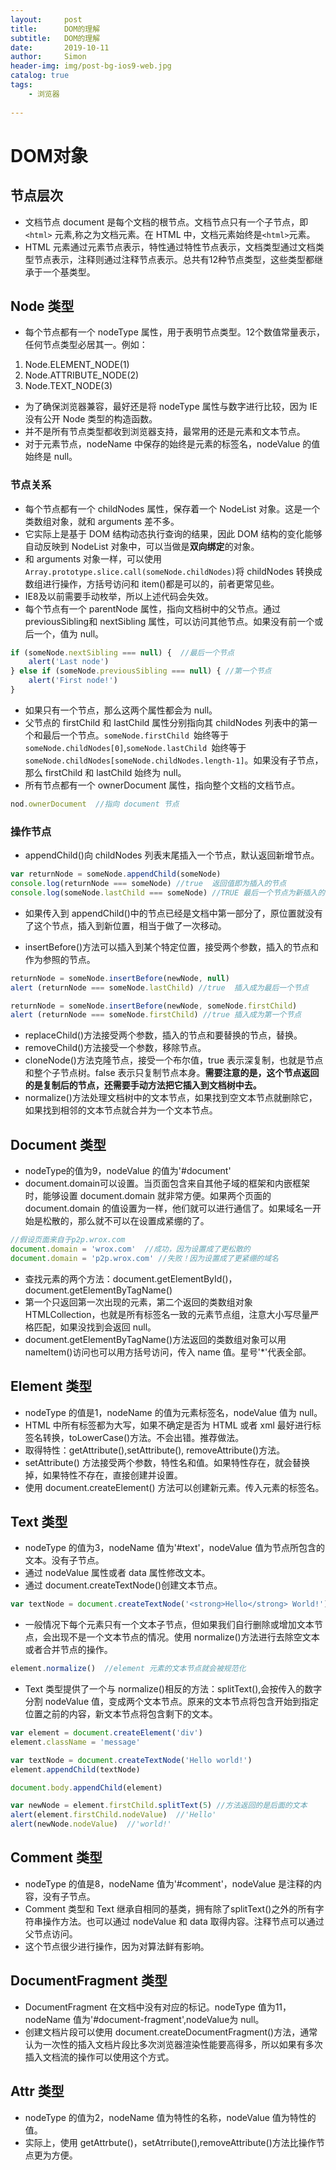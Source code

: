 ```yaml
---
layout:     post
title:      DOM的理解
subtitle:   DOM的理解
date:       2019-10-11
author:     Simon
header-img: img/post-bg-ios9-web.jpg
catalog: true
tags:
	- 浏览器
 
---
```


# DOM对象
## 节点层次
- 文档节点 document 是每个文档的根节点。文档节点只有一个子节点，即 `<html>` 元素,称之为文档元素。在 HTML 中，文档元素始终是`<html>`元素。
- HTML 元素通过元素节点表示，特性通过特性节点表示，文档类型通过文档类型节点表示，注释则通过注释节点表示。总共有12种节点类型，这些类型都继承于一个基类型。

## Node 类型
- 每个节点都有一个 nodeType 属性，用于表明节点类型。12个数值常量表示，任何节点类型必居其一。例如：

1. Node.ELEMENT_NODE(1)
2. Node.ATTRIBUTE_NODE(2)
3. Node.TEXT_NODE(3)

- 为了确保浏览器兼容，最好还是将 nodeType 属性与数字进行比较，因为 IE 没有公开 Node 类型的构造函数。
- 并不是所有节点类型都收到浏览器支持，最常用的还是元素和文本节点。
- 对于元素节点，nodeName 中保存的始终是元素的标签名，nodeValue 的值始终是 null。

### 节点关系
- 每个节点都有一个 childNodes 属性，保存着一个 NodeList 对象。这是一个类数组对象，就和 arguments 差不多。
- 它实际上是基于 DOM 结构动态执行查询的结果，因此 DOM 结构的变化能够自动反映到 NodeList 对象中，可以当做是**双向绑定**的对象。
- 和 arguments 对象一样，可以使用` Array.prototype.slice.call(someNode.childNodes)`将 childNodes 转换成数组进行操作，方括号访问和 item()都是可以的，前者更常见些。
- IE8及以前需要手动枚举，所以上述代码会失效。
- 每个节点有一个 parentNode 属性，指向文档树中的父节点。通过previousSibling和 nextSibling 属性，可以访问其他节点。如果没有前一个或后一个，值为 null。

```javascript
if (someNode.nextSibling === null) {  //最后一个节点
	alert('Last node')
} else if (someNode.previousSibling === null) { //第一个节点
	alert('First node!')
}
```

- 如果只有一个节点，那么这两个属性都会为 null。
- 父节点的 firstChild 和 lastChild 属性分别指向其 childNodes 列表中的第一个和最后一个节点。`someNode.firstChild `始终等于` someNode.childNodes[0]`,`someNode.lastChild `始终等于` someNode.childNodes[someNode.childNodes.length-1]`。如果没有子节点，那么 firstChild 和 lastChild 始终为 null。
- 所有节点都有一个 ownerDocument 属性，指向整个文档的文档节点。

```javascript
nod.ownerDocument  //指向 document 节点
```

### 操作节点
- appendChild()向 childNodes 列表末尾插入一个节点，默认返回新增节点。

```javascript
var returnNode = someNode.appendChild(someNode)
console.log(returnNode === someNode) //true  返回值即为插入的节点
console.log(someNode.lastChild === someNode) //TRUE 最后一个节点为新插入的节点
```

- 如果传入到 appendChild()中的节点已经是文档中第一部分了，原位置就没有了这个节点，插入到新位置，相当于做了一次移动。

- insertBefore()方法可以插入到某个特定位置，接受两个参数，插入的节点和作为参照的节点。

```javascript
returnNode = someNode.insertBefore(newNode, null)
alert (returnNode === someNode.lastChild) //true  插入成为最后一个节点

returnNode = someNode.insertBefore(newNode, someNode.firstChild)
alert (returnNode === someNode.firstChild) //true 插入成为第一个节点
```

- replaceChild()方法接受两个参数，插入的节点和要替换的节点，替换。
- removeChild()方法接受一个参数，移除节点。
- cloneNode()方法克隆节点，接受一个布尔值，true 表示深复制，也就是节点和整个子节点树。false 表示只复制节点本身。**需要注意的是，这个节点返回的是复制后的节点，还需要手动方法把它插入到文档树中去。**
- normalize()方法处理文档树中的文本节点，如果找到空文本节点就删除它，如果找到相邻的文本节点就合并为一个文本节点。

## Document 类型
- nodeType的值为9，nodeValue 的值为'#document'
- document.domain可以设置。当页面包含来自其他子域的框架和内嵌框架时，能够设置 document.domain 就非常方便。如果两个页面的 document.domain 的值设置为一样，他们就可以进行通信了。如果域名一开始是松散的，那么就不可以在设置成紧绷的了。

```javascript
//假设页面来自于p2p.wrox.com
document.domain = 'wrox.com'  //成功，因为设置成了更松散的
document.domain = 'p2p.wrox.com' //失败！因为设置成了更紧绷的域名
```

- 查找元素的两个方法：document.getElementById()，document.getElementByTagName()
- 第一个只返回第一次出现的元素，第二个返回的类数组对象HTMLCollection，也就是所有标签名一致的元素节点组，注意大小写尽量严格匹配，如果没找到会返回 null。
- document.getElementByTagName()方法返回的类数组对象可以用 nameItem()访问也可以用方括号访问，传入 name 值。星号'*'代表全部。

## Element 类型
- nodeType 的值是1，nodeName 的值为元素标签名，nodeValue 值为 null。
- HTML 中所有标签都为大写，如果不确定是否为 HTML 或者 xml 最好进行标签名转换，toLowerCase()方法。不会出错。推荐做法。
- 取得特性：getAttribute(),setAttribute(), removeAttribute()方法。
- setAttribute() 方法接受两个参数，特性名和值。如果特性存在，就会替换掉，如果特性不存在，直接创建并设置。
- 使用 document.createElement() 方法可以创建新元素。传入元素的标签名。

## Text 类型
- nodeType 的值为3，nodeName 值为'#text'，nodeValue 值为节点所包含的文本。没有子节点。
- 通过 nodeValue 属性或者 data 属性修改文本。
- 通过 document.createTextNode()创建文本节点。

```javascript
var textNode = document.createTextNode('<strong>Hello</strong> World!')
```

- 一般情况下每个元素只有一个文本子节点，但如果我们自行删除或增加文本节点，会出现不是一个文本节点的情况。使用 normalize()方法进行去除空文本或者合并节点的操作。

```javascript
element.normalize()  //element 元素的文本节点就会被规范化
```

- Text 类型提供了一个与 normalize()相反的方法：splitText(),会按传入的数字分割 nodeValue 值，变成两个文本节点。原来的文本节点将包含开始到指定位置之前的内容，新文本节点将包含剩下的文本。

```javascript
var element = document.createElement('div')
element.className = 'message'

var textNode = document.createTextNode('Hello world!')
element.appendChild(textNode)

document.body.appendChild(element)

var newNode = element.firstChild.splitText(5) //方法返回的是后面的文本
alert(element.firstChild.nodeValue)  //'Hello'
alert(newNode.nodeValue)  //'world!'
```

## Comment 类型
- nodeType 的值是8，nodeName 值为'#comment'，nodeValue 是注释的内容，没有子节点。
- Comment 类型和 Text 继承自相同的基类，拥有除了splitText()之外的所有字符串操作方法。也可以通过 nodeValue 和 data 取得内容。注释节点可以通过父节点访问。
- 这个节点很少进行操作，因为对算法鲜有影响。

## DocumentFragment 类型
- DocumentFragment 在文档中没有对应的标记。nodeType 值为11，nodeName 值为'#document-fragment',nodeValue为 null。
- 创建文档片段可以使用 document.createDocumentFragment()方法，通常认为一次性的插入文档片段比多次浏览器渲染性能要高得多，所以如果有多次插入文档流的操作可以使用这个方式。

## Attr 类型
- nodeType 的值为2，nodeName 值为特性的名称，nodeValue 值为特性的值。
- 实际上，使用 getAttrbute()，setAtrribute(),removeAttribute()方法比操作节点更为方便。

